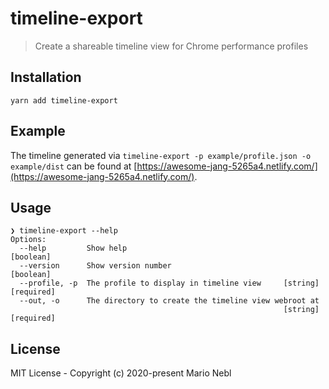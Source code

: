 # timeline-export

> Create a shareable timeline view for Chrome performance profiles

## Installation

```
yarn add timeline-export
```

## Example

The timeline generated via `timeline-export -p example/profile.json -o example/dist`
can be found at [https://awesome-jang-5265a4.netlify.com/](https://awesome-jang-5265a4.netlify.com/).

## Usage

```
❯ timeline-export --help
Options:
  --help         Show help                                             [boolean]
  --version      Show version number                                   [boolean]
  --profile, -p  The profile to display in timeline view     [string] [required]
  --out, -o      The directory to create the timeline view webroot at
                                                             [string] [required]
```

## License

MIT License - Copyright (c) 2020-present Mario Nebl